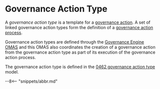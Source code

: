 <!-- SPDX-License-Identifier: CC-BY-4.0 -->
<!-- Copyright Contributors to the Egeria project. -->

# Governance Action Type

A *governance action type* is a template for a [governance action](governance-action.md). A set of linked governance action types form the definition of a [governance action process](governance-action-process.md).

Governance action types are defined through the [Governance Engine OMAS](/egeria-docs/services/omas/governance-engine) and this OMAS also coordinates the creation of a governance action from the governance action type as part of its execution of the governance action process.

The governance action type is defined in the [0462 governance action type](/egeria-docs/types/4/0462-governance-action-types) model.

--8<-- "snippets/abbr.md"
